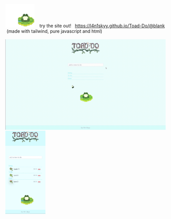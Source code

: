 <img width="91.8" height="72.675" src="./images/frog.gif"> &nbsp;&nbsp; try the site out! &nbsp; https://l4n1skyy.github.io/Toad-Do/@blank &nbsp;(made with tailwind, pure javascript and html)
<br>
<br>
<img src="./images/playthrough.gif">
<img width="25%" height="25%" src="./images/mobile.jpg">
